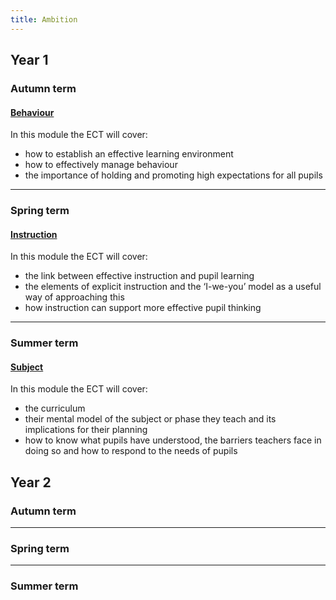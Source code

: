 ```yaml
---
title: Ambition
---
```


## Year 1

### Autumn term

#### [Behaviour](/ambition/year-one-behaviour)

In this module the ECT will cover:

* how to establish an effective learning environment
* how to effectively manage behaviour
* the importance of holding and promoting high expectations for all pupils

---

### Spring term

#### [Instruction](#)

In this module the ECT will cover:

* the link between effective instruction and pupil learning
* the elements of explicit instruction and the ‘I-we-you’ model as a useful way of approaching this
* how instruction can support more effective pupil thinking

---

### Summer term

#### [Subject](#)

In this module the ECT will cover:

* the curriculum
* their mental model of the subject or phase they teach and its implications for their planning
* how to know what pupils have understood, the barriers teachers face in doing so and how to respond to the needs of pupils

## Year 2

### Autumn term

---

### Spring term

---

### Summer term
